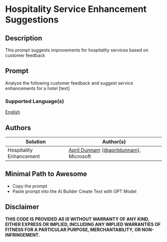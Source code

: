 # Hospitality Service Enhancement Suggestions

## Description

This prompt suggests improvements for hospitality services based on customer feedback

## Prompt

Analyze the following customer feedback and suggest service enhancements for a hotel [text]

### Supported Language(s)

[English](./en-us/prompt.md)

## Authors

Solution|Author(s)
--------|---------
Hospitality Enhancement | [April Dunnam](https://github.com/aprildunnam) ([@aprildunnam](https://twitter.com/aprildunnam)), Microsoft

## Minimal Path to Awesome

* Copy the prompt
* Paste prompt into the AI Builder Create Text with GPT Model

## Disclaimer

**THIS CODE IS PROVIDED *AS IS* WITHOUT WARRANTY OF ANY KIND, EITHER EXPRESS OR IMPLIED, INCLUDING ANY IMPLIED WARRANTIES OF FITNESS FOR A PARTICULAR PURPOSE, MERCHANTABILITY, OR NON-INFRINGEMENT.**
